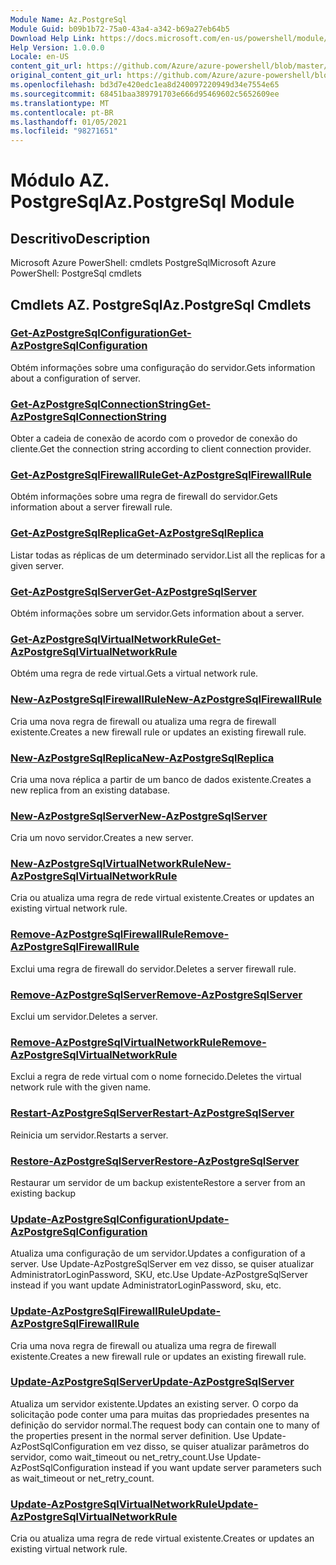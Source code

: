 ```yaml
---
Module Name: Az.PostgreSql
Module Guid: b09b1b72-75a0-43a4-a342-b69a27eb64b5
Download Help Link: https://docs.microsoft.com/en-us/powershell/module/az.postgresql
Help Version: 1.0.0.0
Locale: en-US
content_git_url: https://github.com/Azure/azure-powershell/blob/master/src/PostgreSql/help/Az.PostgreSql.md
original_content_git_url: https://github.com/Azure/azure-powershell/blob/master/src/PostgreSql/help/Az.PostgreSql.md
ms.openlocfilehash: bd3d7e420edc1ea8d240097220949d34e7554e65
ms.sourcegitcommit: 68451baa389791703e666d95469602c5652609ee
ms.translationtype: MT
ms.contentlocale: pt-BR
ms.lasthandoff: 01/05/2021
ms.locfileid: "98271651"
---
```

# <span data-ttu-id="11f1d-101">Módulo AZ. PostgreSql</span><span class="sxs-lookup"><span data-stu-id="11f1d-101">Az.PostgreSql Module</span></span>
## <span data-ttu-id="11f1d-102">Descritivo</span><span class="sxs-lookup"><span data-stu-id="11f1d-102">Description</span></span>
<span data-ttu-id="11f1d-103">Microsoft Azure PowerShell: cmdlets PostgreSql</span><span class="sxs-lookup"><span data-stu-id="11f1d-103">Microsoft Azure PowerShell: PostgreSql cmdlets</span></span>

## <span data-ttu-id="11f1d-104">Cmdlets AZ. PostgreSql</span><span class="sxs-lookup"><span data-stu-id="11f1d-104">Az.PostgreSql Cmdlets</span></span>
### [<span data-ttu-id="11f1d-105">Get-AzPostgreSqlConfiguration</span><span class="sxs-lookup"><span data-stu-id="11f1d-105">Get-AzPostgreSqlConfiguration</span></span>](Get-AzPostgreSqlConfiguration.md)
<span data-ttu-id="11f1d-106">Obtém informações sobre uma configuração do servidor.</span><span class="sxs-lookup"><span data-stu-id="11f1d-106">Gets information about a configuration of server.</span></span>

### [<span data-ttu-id="11f1d-107">Get-AzPostgreSqlConnectionString</span><span class="sxs-lookup"><span data-stu-id="11f1d-107">Get-AzPostgreSqlConnectionString</span></span>](Get-AzPostgreSqlConnectionString.md)
<span data-ttu-id="11f1d-108">Obter a cadeia de conexão de acordo com o provedor de conexão do cliente.</span><span class="sxs-lookup"><span data-stu-id="11f1d-108">Get the connection string according to client connection provider.</span></span>

### [<span data-ttu-id="11f1d-109">Get-AzPostgreSqlFirewallRule</span><span class="sxs-lookup"><span data-stu-id="11f1d-109">Get-AzPostgreSqlFirewallRule</span></span>](Get-AzPostgreSqlFirewallRule.md)
<span data-ttu-id="11f1d-110">Obtém informações sobre uma regra de firewall do servidor.</span><span class="sxs-lookup"><span data-stu-id="11f1d-110">Gets information about a server firewall rule.</span></span>

### [<span data-ttu-id="11f1d-111">Get-AzPostgreSqlReplica</span><span class="sxs-lookup"><span data-stu-id="11f1d-111">Get-AzPostgreSqlReplica</span></span>](Get-AzPostgreSqlReplica.md)
<span data-ttu-id="11f1d-112">Listar todas as réplicas de um determinado servidor.</span><span class="sxs-lookup"><span data-stu-id="11f1d-112">List all the replicas for a given server.</span></span>

### [<span data-ttu-id="11f1d-113">Get-AzPostgreSqlServer</span><span class="sxs-lookup"><span data-stu-id="11f1d-113">Get-AzPostgreSqlServer</span></span>](Get-AzPostgreSqlServer.md)
<span data-ttu-id="11f1d-114">Obtém informações sobre um servidor.</span><span class="sxs-lookup"><span data-stu-id="11f1d-114">Gets information about a server.</span></span>

### [<span data-ttu-id="11f1d-115">Get-AzPostgreSqlVirtualNetworkRule</span><span class="sxs-lookup"><span data-stu-id="11f1d-115">Get-AzPostgreSqlVirtualNetworkRule</span></span>](Get-AzPostgreSqlVirtualNetworkRule.md)
<span data-ttu-id="11f1d-116">Obtém uma regra de rede virtual.</span><span class="sxs-lookup"><span data-stu-id="11f1d-116">Gets a virtual network rule.</span></span>

### [<span data-ttu-id="11f1d-117">New-AzPostgreSqlFirewallRule</span><span class="sxs-lookup"><span data-stu-id="11f1d-117">New-AzPostgreSqlFirewallRule</span></span>](New-AzPostgreSqlFirewallRule.md)
<span data-ttu-id="11f1d-118">Cria uma nova regra de firewall ou atualiza uma regra de firewall existente.</span><span class="sxs-lookup"><span data-stu-id="11f1d-118">Creates a new firewall rule or updates an existing firewall rule.</span></span>

### [<span data-ttu-id="11f1d-119">New-AzPostgreSqlReplica</span><span class="sxs-lookup"><span data-stu-id="11f1d-119">New-AzPostgreSqlReplica</span></span>](New-AzPostgreSqlReplica.md)
<span data-ttu-id="11f1d-120">Cria uma nova réplica a partir de um banco de dados existente.</span><span class="sxs-lookup"><span data-stu-id="11f1d-120">Creates a new replica from an existing database.</span></span>

### [<span data-ttu-id="11f1d-121">New-AzPostgreSqlServer</span><span class="sxs-lookup"><span data-stu-id="11f1d-121">New-AzPostgreSqlServer</span></span>](New-AzPostgreSqlServer.md)
<span data-ttu-id="11f1d-122">Cria um novo servidor.</span><span class="sxs-lookup"><span data-stu-id="11f1d-122">Creates a new server.</span></span>

### [<span data-ttu-id="11f1d-123">New-AzPostgreSqlVirtualNetworkRule</span><span class="sxs-lookup"><span data-stu-id="11f1d-123">New-AzPostgreSqlVirtualNetworkRule</span></span>](New-AzPostgreSqlVirtualNetworkRule.md)
<span data-ttu-id="11f1d-124">Cria ou atualiza uma regra de rede virtual existente.</span><span class="sxs-lookup"><span data-stu-id="11f1d-124">Creates or updates an existing virtual network rule.</span></span>

### [<span data-ttu-id="11f1d-125">Remove-AzPostgreSqlFirewallRule</span><span class="sxs-lookup"><span data-stu-id="11f1d-125">Remove-AzPostgreSqlFirewallRule</span></span>](Remove-AzPostgreSqlFirewallRule.md)
<span data-ttu-id="11f1d-126">Exclui uma regra de firewall do servidor.</span><span class="sxs-lookup"><span data-stu-id="11f1d-126">Deletes a server firewall rule.</span></span>

### [<span data-ttu-id="11f1d-127">Remove-AzPostgreSqlServer</span><span class="sxs-lookup"><span data-stu-id="11f1d-127">Remove-AzPostgreSqlServer</span></span>](Remove-AzPostgreSqlServer.md)
<span data-ttu-id="11f1d-128">Exclui um servidor.</span><span class="sxs-lookup"><span data-stu-id="11f1d-128">Deletes a server.</span></span>

### [<span data-ttu-id="11f1d-129">Remove-AzPostgreSqlVirtualNetworkRule</span><span class="sxs-lookup"><span data-stu-id="11f1d-129">Remove-AzPostgreSqlVirtualNetworkRule</span></span>](Remove-AzPostgreSqlVirtualNetworkRule.md)
<span data-ttu-id="11f1d-130">Exclui a regra de rede virtual com o nome fornecido.</span><span class="sxs-lookup"><span data-stu-id="11f1d-130">Deletes the virtual network rule with the given name.</span></span>

### [<span data-ttu-id="11f1d-131">Restart-AzPostgreSqlServer</span><span class="sxs-lookup"><span data-stu-id="11f1d-131">Restart-AzPostgreSqlServer</span></span>](Restart-AzPostgreSqlServer.md)
<span data-ttu-id="11f1d-132">Reinicia um servidor.</span><span class="sxs-lookup"><span data-stu-id="11f1d-132">Restarts a server.</span></span>

### [<span data-ttu-id="11f1d-133">Restore-AzPostgreSqlServer</span><span class="sxs-lookup"><span data-stu-id="11f1d-133">Restore-AzPostgreSqlServer</span></span>](Restore-AzPostgreSqlServer.md)
<span data-ttu-id="11f1d-134">Restaurar um servidor de um backup existente</span><span class="sxs-lookup"><span data-stu-id="11f1d-134">Restore a server from an existing backup</span></span>

### [<span data-ttu-id="11f1d-135">Update-AzPostgreSqlConfiguration</span><span class="sxs-lookup"><span data-stu-id="11f1d-135">Update-AzPostgreSqlConfiguration</span></span>](Update-AzPostgreSqlConfiguration.md)
<span data-ttu-id="11f1d-136">Atualiza uma configuração de um servidor.</span><span class="sxs-lookup"><span data-stu-id="11f1d-136">Updates a configuration of a server.</span></span>
<span data-ttu-id="11f1d-137">Use Update-AzPostgreSqlServer em vez disso, se quiser atualizar AdministratorLoginPassword, SKU, etc.</span><span class="sxs-lookup"><span data-stu-id="11f1d-137">Use Update-AzPostgreSqlServer instead if you want update AdministratorLoginPassword, sku, etc.</span></span>

### [<span data-ttu-id="11f1d-138">Update-AzPostgreSqlFirewallRule</span><span class="sxs-lookup"><span data-stu-id="11f1d-138">Update-AzPostgreSqlFirewallRule</span></span>](Update-AzPostgreSqlFirewallRule.md)
<span data-ttu-id="11f1d-139">Cria uma nova regra de firewall ou atualiza uma regra de firewall existente.</span><span class="sxs-lookup"><span data-stu-id="11f1d-139">Creates a new firewall rule or updates an existing firewall rule.</span></span>

### [<span data-ttu-id="11f1d-140">Update-AzPostgreSqlServer</span><span class="sxs-lookup"><span data-stu-id="11f1d-140">Update-AzPostgreSqlServer</span></span>](Update-AzPostgreSqlServer.md)
<span data-ttu-id="11f1d-141">Atualiza um servidor existente.</span><span class="sxs-lookup"><span data-stu-id="11f1d-141">Updates an existing server.</span></span>
<span data-ttu-id="11f1d-142">O corpo da solicitação pode conter uma para muitas das propriedades presentes na definição do servidor normal.</span><span class="sxs-lookup"><span data-stu-id="11f1d-142">The request body can contain one to many of the properties present in the normal server definition.</span></span>
<span data-ttu-id="11f1d-143">Use Update-AzPostSqlConfiguration em vez disso, se quiser atualizar parâmetros do servidor, como wait_timeout ou net_retry_count.</span><span class="sxs-lookup"><span data-stu-id="11f1d-143">Use Update-AzPostSqlConfiguration instead if you want update server parameters such as wait_timeout or net_retry_count.</span></span>

### [<span data-ttu-id="11f1d-144">Update-AzPostgreSqlVirtualNetworkRule</span><span class="sxs-lookup"><span data-stu-id="11f1d-144">Update-AzPostgreSqlVirtualNetworkRule</span></span>](Update-AzPostgreSqlVirtualNetworkRule.md)
<span data-ttu-id="11f1d-145">Cria ou atualiza uma regra de rede virtual existente.</span><span class="sxs-lookup"><span data-stu-id="11f1d-145">Creates or updates an existing virtual network rule.</span></span>

